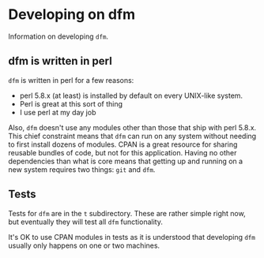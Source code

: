 # Developing on dfm

Information on developing `dfm`.

## dfm is written in perl

`dfm` is written in perl for a few reasons:

* perl 5.8.x (at least) is installed by default on every UNIX-like system.
* Perl is great at this sort of thing
* I use perl at my day job

Also, `dfm` doesn't use any modules other than those that ship with perl 5.8.x.  This chief constraint means that `dfm` can run on any system without needing to first install dozens of modules.  CPAN is a great resource for sharing reusable bundles of code, but not for this application. Having no other dependencies than what is core means that getting up and running on a new system requires two things: `git` and `dfm`.

## Tests

Tests for `dfm` are in the `t` subdirectory.  These are rather simple right now, but eventually they will test all `dfm` functionality.

It's OK to use CPAN modules in tests as it is understood that developing `dfm` usually only happens on one or two machines.
